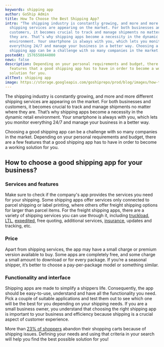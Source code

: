 ```yaml
---
keywords: shipping app
author: GoShip Admin
title: How To Choose the Best Shipping App?
intro: "The shipping industry is constantly growing, and more and more different
  shipping services are appearing on the market. For both businesses and
  customers, it becomes crucial to track and manage shipments no matter where
  they are. That’s why shipping apps become a necessity in the dynamic retail
  environment. Your smartphone is always with you, which lets you monitor
  everything 24/7 and manage your business in a better way. Choosing a good
  shipping app can be a challenge with so many companies in the market. "
postedAt: 1576558844000
news: false
description: Depending on your personal requirements and budget, there are a few
  features that a good shipping app has to have in order to become a working
  solution for you.
altText: shipping app
image: https://storage.googleapis.com/goshiprepo/prod/blog/images/how-to-choose-the-best-shipping-app.jpg
---
```

The shipping industry is constantly growing, and more and more different shipping services are appearing on the market. For both businesses and customers, it becomes crucial to track and manage shipments no matter where they are. That’s why shipping apps become a necessity in the dynamic retail environment. Your smartphone is always with you, which lets you monitor everything 24/7 and manage your business in a better way. 

Choosing a good shipping app can be a challenge with so many companies in the market. Depending on your personal requirements and budget, there are a few features that a good shipping app has to have in order to become a working solution for you.

## How to choose a good shipping app for your business?

### Services and features

Make sure to check if the company's app provides the services you need for your shipping. Some shipping apps offer services only connected to parcel shipping or label printing, where others offer freight shipping options for larger than parcel items. For the freight shipping apps, there are a variety of shipping services you can use through it, including [truckload](https://www.goship.com/shipping-services/truckload-freight-shipping/), [LTL](https://www.goship.com/shipping-services/ltl-freight-shipping/), [expedited](https://www.goship.com/blog/what-is-expedited-shipping-when-should-you-use-it/), free quoting, additional services, [insurance](https://www.goship.com/shipping-services/freight-insurance/), updates and tracking, etc.

### Price

Apart from shipping services, the app may have a small charge or premium version available to buy. Some apps are completely free, and some charge a small amount to download or for every package. If you’re a seasonal shipper, it’s better to choose a pay-per-package model or something similar.

### Functionality and interface

Shipping apps are made to simplify a shippers life. Consequently, the app should be easy-to-use, understand and have all the functionality you need. Pick a couple of suitable applications and test them out to see which one will be the best for you depending on your shipping needs. If you are a small business owner, you understand that choosing the right shipping app is important to your business and efficiency because shipping is a crucial aspect of customer experience. 

More than [23% of shoppers](https://www.salecycle.com/blog/strategies/infographic-people-abandon-shopping-carts/) abandon their shopping carts because of shipping issues. Defining your needs and using that criteria in your search will help you find the best possible solution for you!